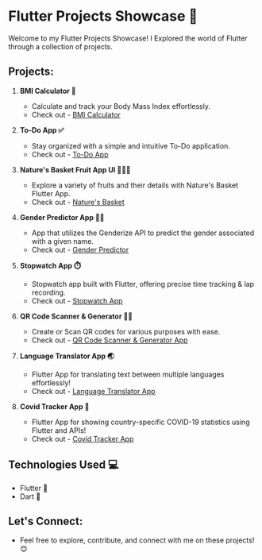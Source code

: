 # Flutter Projects Showcase 🚀

Welcome to my Flutter Projects Showcase! I Explored the world of Flutter through a collection of projects.

## Projects:

1. **BMI Calculator 🧮**
   - Calculate and track your Body Mass Index effortlessly.
   - Check out - [BMI Calculator](https://github.com/dhara-maru/BMI-Calculator-Flutter)

2. **To-Do App ✅**
   - Stay organized with a simple and intuitive To-Do application.
   - Check out - [To-Do App](https://github.com/dhara-maru/My-To-Do-App-Flutter)
  
3. **Nature's Basket Fruit App UI 🍏🍌🍇**
   - Explore a variety of fruits and their details with Nature's Basket Flutter App.
   - Check out - [Nature's Basket](https://github.com/dhara-maru/Natures-Basket)

4. **Gender Predictor App 🧒🏻**
   - App that utilizes the Genderize API to predict the gender associated with a given name.
   - Check out - [Gender Predictor](https://github.com/dhara-maru/Gender-Predictor-Flutter)

5. **Stopwatch App ⏱️**
   - Stopwatch app built with Flutter, offering precise time tracking & lap recording.
   - Check out - [Stopwatch App](https://github.com/dhara-maru/StopWatch-App-Flutter)

6. **QR Code Scanner & Generator 🤳🏼**
   - Create or Scan QR codes for various purposes with ease.
   - Check out - [QR Code Scanner & Generator App](https://github.com/dhara-maru/QR-Code-Scanner-Generator)
  
7. **Language Translator App 🌏**
   - Flutter App for translating text between multiple languages effortlessly!
   - Check out - [Language Translator App](https://github.com/dhara-maru/Language-Translator-App)
  
8. **Covid Tracker App 🦠**
   - Flutter App for showing country-specific COVID-19 statistics using Flutter and APIs!
   - Check out - [Covid Tracker App](https://github.com/dhara-maru/Covid-Tracker-App)
  

## Technologies Used 💻

- Flutter 📱
- Dart 🎯

## Let's Connect:
   - Feel free to explore, contribute, and connect with me on these projects! 😊
